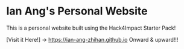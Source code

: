 # Ian Ang's Personal Website
This is a personal website built using the Hack4Impact Starter Pack!

[Visit it Here!] -> https://ian-ang-zhihan.github.io
Onward & upward!!!